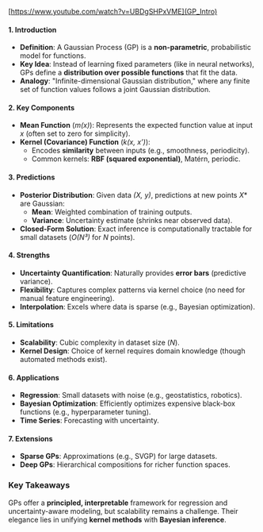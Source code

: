 [https://www.youtube.com/watch?v=UBDgSHPxVME](GP_Intro)

#### **1. Introduction**  
- **Definition**: A Gaussian Process (GP) is a **non-parametric**, probabilistic model for functions.  
- **Key Idea**: Instead of learning fixed parameters (like in neural networks), GPs define a **distribution over possible functions** that fit the data.  
- **Analogy**: "Infinite-dimensional Gaussian distribution," where any finite set of function values follows a joint Gaussian distribution.  

#### **2. Key Components**  
- **Mean Function** (*m(x)*): Represents the expected function value at input *x* (often set to zero for simplicity).  
- **Kernel (Covariance) Function** (*k(x, x’)*):  
  - Encodes **similarity** between inputs (e.g., smoothness, periodicity).  
  - Common kernels: **RBF (squared exponential)**, Matérn, periodic.  

#### **3. Predictions**  
- **Posterior Distribution**: Given data *(X, y)*, predictions at new points *X** are Gaussian:  
  - **Mean**: Weighted combination of training outputs.  
  - **Variance**: Uncertainty estimate (shrinks near observed data).  
- **Closed-Form Solution**: Exact inference is computationally tractable for small datasets (*O(N³)* for *N* points).  

#### **4. Strengths**  
- **Uncertainty Quantification**: Naturally provides **error bars** (predictive variance).  
- **Flexibility**: Captures complex patterns via kernel choice (no need for manual feature engineering).  
- **Interpolation**: Excels where data is sparse (e.g., Bayesian optimization).  

#### **5. Limitations**  
- **Scalability**: Cubic complexity in dataset size (*N*).  
- **Kernel Design**: Choice of kernel requires domain knowledge (though automated methods exist).  

#### **6. Applications**  
- **Regression**: Small datasets with noise (e.g., geostatistics, robotics).  
- **Bayesian Optimization**: Efficiently optimizes expensive black-box functions (e.g., hyperparameter tuning).  
- **Time Series**: Forecasting with uncertainty.  

#### **7. Extensions**  
- **Sparse GPs**: Approximations (e.g., SVGP) for large datasets.  
- **Deep GPs**: Hierarchical compositions for richer function spaces.  

### **Key Takeaways**  
GPs offer a **principled, interpretable** framework for regression and uncertainty-aware modeling, but scalability remains a challenge. Their elegance lies in unifying **kernel methods** with **Bayesian inference**.  